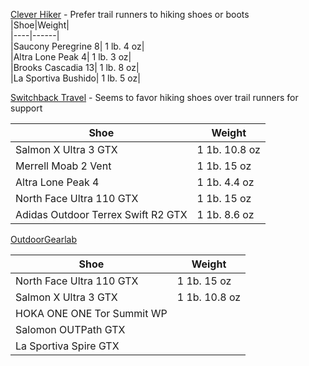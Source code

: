 [Clever Hiker](https://www.cleverhiker.com/footwear/) - Prefer trail runners to hiking shoes or boots  
|Shoe|Weight|  
|----|------|  
|Saucony Peregrine 8| 1 lb. 4 oz|  
|Altra Lone Peak 4| 1 lb. 3 oz|  
|Brooks Cascadia 13| 1 lb. 8 oz|  
|La Sportiva Bushido|  1 lb. 5 oz|  

[Switchback Travel](https://www.switchbacktravel.com/best-lightweight-hiking-shoes) - Seems to favor hiking shoes over trail runners for support

|Shoe|Weight|
|----|------|
|Salmon X Ultra 3 GTX| 1 1b. 10.8 oz|
|Merrell Moab 2 Vent| 1 1b. 15 oz|
|Altra Lone Peak 4| 1 1b. 4.4 oz|
|North Face Ultra 110 GTX| 1 1b. 15 oz|
|Adidas Outdoor Terrex Swift R2 GTX| 1 1b. 8.6 oz|

[OutdoorGearlab](https://www.outdoorgearlab.com/topics/shoes-and-boots/best-hiking-shoes)

|Shoe|Weight|
|----|------|
|North Face Ultra 110 GTX| 1 1b. 15 oz|
|Salmon X Ultra 3 GTX| 1 1b. 10.8 oz|
|HOKA ONE ONE Tor Summit WP||
|Salomon OUTPath GTX||
|La Sportiva Spire GTX||

